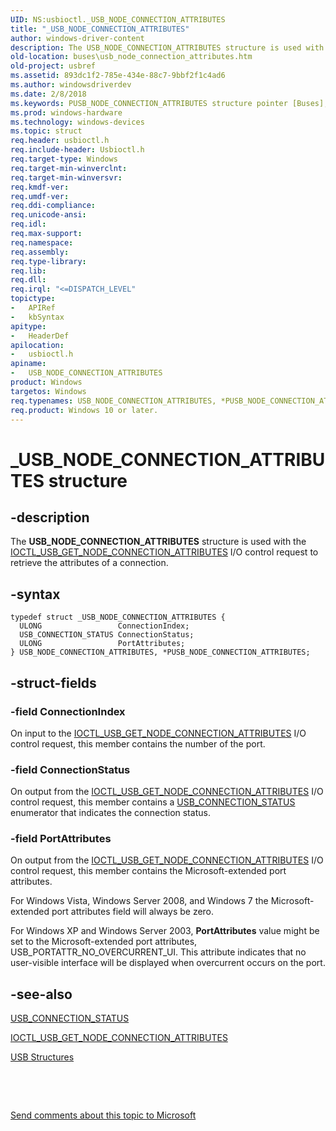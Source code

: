 ```yaml
---
UID: NS:usbioctl._USB_NODE_CONNECTION_ATTRIBUTES
title: "_USB_NODE_CONNECTION_ATTRIBUTES"
author: windows-driver-content
description: The USB_NODE_CONNECTION_ATTRIBUTES structure is used with the IOCTL_USB_GET_NODE_CONNECTION_ATTRIBUTES I/O control request to retrieve the attributes of a connection.
old-location: buses\usb_node_connection_attributes.htm
old-project: usbref
ms.assetid: 893dc1f2-785e-434e-88c7-9bbf2f1c4ad6
ms.author: windowsdriverdev
ms.date: 2/8/2018
ms.keywords: PUSB_NODE_CONNECTION_ATTRIBUTES structure pointer [Buses], USB_NODE_CONNECTION_ATTRIBUTES, *PUSB_NODE_CONNECTION_ATTRIBUTES, usbstrct_20423110-ee37-4637-8202-e712bb13d43b.xml, usbioctl/PUSB_NODE_CONNECTION_ATTRIBUTES, PUSB_NODE_CONNECTION_ATTRIBUTES, _USB_NODE_CONNECTION_ATTRIBUTES, buses.usb_node_connection_attributes, usbioctl/USB_NODE_CONNECTION_ATTRIBUTES, USB_NODE_CONNECTION_ATTRIBUTES structure [Buses]
ms.prod: windows-hardware
ms.technology: windows-devices
ms.topic: struct
req.header: usbioctl.h
req.include-header: Usbioctl.h
req.target-type: Windows
req.target-min-winverclnt: 
req.target-min-winversvr: 
req.kmdf-ver: 
req.umdf-ver: 
req.ddi-compliance: 
req.unicode-ansi: 
req.idl: 
req.max-support: 
req.namespace: 
req.assembly: 
req.type-library: 
req.lib: 
req.dll: 
req.irql: "<=DISPATCH_LEVEL"
topictype:
-	APIRef
-	kbSyntax
apitype:
-	HeaderDef
apilocation:
-	usbioctl.h
apiname:
-	USB_NODE_CONNECTION_ATTRIBUTES
product: Windows
targetos: Windows
req.typenames: USB_NODE_CONNECTION_ATTRIBUTES, *PUSB_NODE_CONNECTION_ATTRIBUTES
req.product: Windows 10 or later.
---
```


# _USB_NODE_CONNECTION_ATTRIBUTES structure


## -description


The <b>USB_NODE_CONNECTION_ATTRIBUTES</b> structure is used with the <a href="..\usbioctl\ni-usbioctl-ioctl_usb_get_node_connection_attributes.md">IOCTL_USB_GET_NODE_CONNECTION_ATTRIBUTES</a> I/O control request to retrieve the attributes of a connection.


## -syntax


````
typedef struct _USB_NODE_CONNECTION_ATTRIBUTES {
  ULONG                 ConnectionIndex;
  USB_CONNECTION_STATUS ConnectionStatus;
  ULONG                 PortAttributes;
} USB_NODE_CONNECTION_ATTRIBUTES, *PUSB_NODE_CONNECTION_ATTRIBUTES;
````


## -struct-fields




### -field ConnectionIndex

On input to the <a href="..\usbioctl\ni-usbioctl-ioctl_usb_get_node_connection_attributes.md">IOCTL_USB_GET_NODE_CONNECTION_ATTRIBUTES</a> I/O control request, this member contains the number of the port.


### -field ConnectionStatus

On output from the <a href="..\usbioctl\ni-usbioctl-ioctl_usb_get_node_connection_attributes.md">IOCTL_USB_GET_NODE_CONNECTION_ATTRIBUTES</a> I/O control request, this member contains a <a href="..\usbioctl\ne-usbioctl-_usb_connection_status.md">USB_CONNECTION_STATUS</a> enumerator that indicates the connection status.


### -field PortAttributes

On output from the <a href="..\usbioctl\ni-usbioctl-ioctl_usb_get_node_connection_attributes.md">IOCTL_USB_GET_NODE_CONNECTION_ATTRIBUTES</a> I/O control request, this member contains the Microsoft-extended port attributes.

For Windows Vista, Windows Server 2008, and Windows 7 the Microsoft-extended port attributes field will always be zero.  

For Windows XP and Windows Server 2003, <b>PortAttributes</b> value might be set to the  Microsoft-extended port attributes, USB_PORTATTR_NO_OVERCURRENT_UI. This attribute indicates that no user-visible interface will be displayed when overcurrent occurs on the port.
	



## -see-also

<a href="..\usbioctl\ne-usbioctl-_usb_connection_status.md">USB_CONNECTION_STATUS</a>



<a href="..\usbioctl\ni-usbioctl-ioctl_usb_get_node_connection_attributes.md">IOCTL_USB_GET_NODE_CONNECTION_ATTRIBUTES</a>



<a href="https://msdn.microsoft.com/library/windows/hardware/ff540160">USB Structures</a>



 

 

<a href="mailto:wsddocfb@microsoft.com?subject=Documentation%20feedback [usbref\buses]:%20USB_NODE_CONNECTION_ATTRIBUTES structure%20 RELEASE:%20(2/8/2018)&amp;body=%0A%0APRIVACY STATEMENT%0A%0AWe use your feedback to improve the documentation. We don't use your email address for any other purpose, and we'll remove your email address from our system after the issue that you're reporting is fixed. While we're working to fix this issue, we might send you an email message to ask for more info. Later, we might also send you an email message to let you know that we've addressed your feedback.%0A%0AFor more info about Microsoft's privacy policy, see http://privacy.microsoft.com/en-us/default.aspx." title="Send comments about this topic to Microsoft">Send comments about this topic to Microsoft</a>

